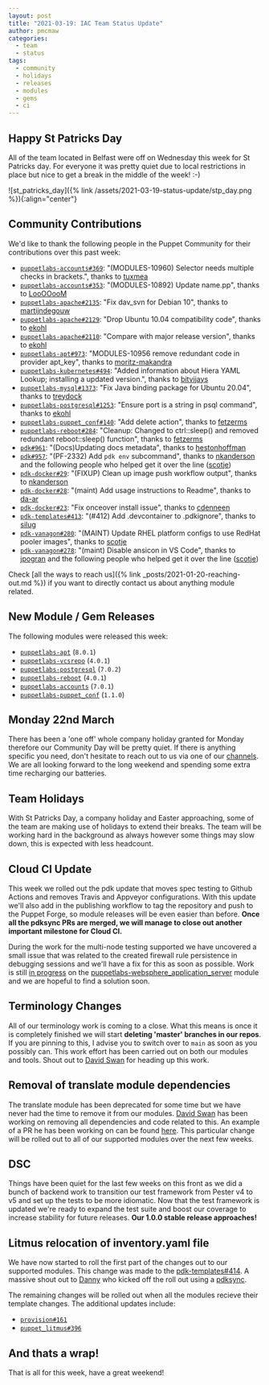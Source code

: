 ```yaml
---
layout: post
title: "2021-03-19: IAC Team Status Update"
author: pmcmaw
categories:
  - team
  - status
tags:
  - community
  - holidays
  - releases
  - modules
  - gems
  - ci
---
```


## Happy St Patricks Day

All of the team located in Belfast were off on Wednesday this week for St Patricks day. For everyone it was pretty quiet due to local restrictions in place but nice to get a break in the middle of the week! :-)

![st_patricks_day]({% link /assets/2021-03-19-status-update/stp_day.png %}){:align="center"}

## Community Contributions

We'd like to thank the following people in the Puppet Community for their contributions over this past week:

- [`puppetlabs-accounts#369`][puppetlabs-accounts-pr-369]: "(MODULES-10960) Selector needs multiple checks in brackets.", thanks to [tuxmea][tuxmea]
- [`puppetlabs-accounts#353`][puppetlabs-accounts-pr-353]: "(MODULES-10892) Update name.pp", thanks to [LooOOooM][LooOOooM]
- [`puppetlabs-apache#2135`][puppetlabs-apache-pr-2135]: "Fix dav_svn for Debian 10", thanks to [martijndegouw][martijndegouw]
- [`puppetlabs-apache#2129`][puppetlabs-apache-pr-2129]: "Drop Ubuntu 10.04 compatibility code", thanks to [ekohl][ekohl]
- [`puppetlabs-apache#2110`][puppetlabs-apache-pr-2110]: "Compare with major release version", thanks to [ekohl][ekohl]
- [`puppetlabs-apt#973`][puppetlabs-apt-pr-973]: "MODULES-10956 remove redundant code in provider apt_key", thanks to [moritz-makandra][moritz-makandra]
- [`puppetlabs-kubernetes#494`][puppetlabs-kubernetes-pr-494]: "Added information about Hiera YAML Lookup; installing a updated version.", thanks to [bitvijays][bitvijays]
- [`puppetlabs-mysql#1373`][puppetlabs-mysql-pr-1373]: "Fix Java binding package for Ubuntu 20.04", thanks to [treydock][treydock]
- [`puppetlabs-postgresql#1253`][puppetlabs-postgresql-pr-1253]: "Ensure port is a string in psql command", thanks to [ekohl][ekohl]
- [`puppetlabs-puppet_conf#140`][puppetlabs-puppet_conf-pr-140]: "Add delete action", thanks to [fetzerms][fetzerms]
- [`puppetlabs-reboot#284`][puppetlabs-reboot-pr-284]: "Cleanup: Changed to ctrl::sleep() and removed redundant reboot::sleep() function", thanks to [fetzerms][fetzerms]
- [`pdk#961`][pdk-pr-961]: "(Docs)Updating docs metadata", thanks to [hestonhoffman][hestonhoffman]
- [`pdk#957`][pdk-pr-957]: "(PF-2332) Add `pdk env` subcommand", thanks to [nkanderson][nkanderson] and the following people who helped get it over the line ([scotje][scotje])
- [`pdk-docker#29`][pdk-docker-pr-29]: "(FIXUP) Clean up image push workflow output", thanks to [nkanderson][nkanderson]
- [`pdk-docker#28`][pdk-docker-pr-28]: "(maint) Add usage instructions to Readme", thanks to [da-ar][da-ar]
- [`pdk-docker#23`][pdk-docker-pr-23]: "Fix onceover install issue", thanks to [cdenneen][cdenneen]
- [`pdk-templates#413`][pdk-templates-pr-413]: "(#412) Add .devcontainer to .pdkignore", thanks to [silug][silug]
- [`pdk-vanagon#280`][pdk-vanagon-pr-280]: "(MAINT) Update RHEL platform configs to use RedHat pooler images", thanks to [scotje][scotje]
- [`pdk-vanagon#278`][pdk-vanagon-pr-278]: "(maint) Disable ansicon in VS Code", thanks to [jpogran][jpogran] and the following people who helped get it over the line ([scotje][scotje])

Check [all the ways to reach us]({% link _posts/2021-01-20-reaching-out.md %}) if you want to directly contact us about anything module related.

## New Module / Gem Releases

The following modules were released this week:

- [`puppetlabs-apt`][puppetlabs-apt] (`8.0.1`)
- [`puppetlabs-vcsrepo`][puppetlabs-vcsrepo] (`4.0.1`)
- [`puppetlabs-postgresql`][puppetlabs-postgresql] (`7.0.2`)
- [`puppetlabs-reboot`][puppetlabs-reboot] (`4.0.1`)
- [`puppetlabs-accounts`][puppetlabs-accounts] (`7.0.1`)
- [`puppetlabs-puppet_conf`][puppetlabs-puppet_conf] (`1.1.0`)

## Monday 22nd March

There has been a 'one off' whole company holiday granted for Monday therefore our Community Day will be pretty quiet. If there is anything specific you need, don't hesitate to reach out to us via one of our [channels](https://puppetlabs.github.io/iac/team/2021/01/20/reaching-out.html). We are all looking forward to the long weekend and spending some extra time recharging our batteries.

## Team Holidays

With St Patricks Day, a company holiday and Easter approaching, some of the team are making use of holidays to extend their breaks.
The team will be working hard in the background as always however some things may slow down, this is expected with less headcount.

## Cloud CI Update

This week we rolled out the pdk update that moves spec testing to Github Actions and removes Travis and Appveyor configurations. With this update we'll also add in the publishing workflow to tag the repository and push to the Puppet Forge, so module releases will be even easier than before. **Once all the pdksync PRs are merged, we will manage to close out another important milestone for Cloud CI.**

During the work for the multi-node testing supported we have uncovered a small issue that was related to the created firewall rule persistence in debugging sessions and we'll have a fix for this as soon as possible. Work is still [in progress](https://github.com/puppetlabs/puppetlabs-websphere_application_server/pull/223) on the [puppetlabs-websphere_application_server][puppetlabs-websphere_application_server] module and we are hopeful to find a solution soon.

## Terminology Changes

All of our terminology work is coming to a close. What this means is once it is completely finished we will start **deleting 'master' branches in our repos**. If you are pinning to this, I advise you to switch over to `main` as soon as you possibly can. This work effort has been carried out on both our modules and tools. Shout out to [David Swan][DavidSwan] for heading up this work.

## Removal of translate module dependencies

The translate module has been deprecated for some time but we have never had the time to remove it from our modules. [David Swan][DavidSwan] has been working on removing all dependencies and code related to this. An example of a PR he has been working on can be found [here](https://github.com/puppetlabs/puppetlabs-accounts/pull/373/files). This particular change will be rolled out to all of our supported modules over the next few weeks.

## DSC

Things have been quiet for the last few weeks on this front as we did a bunch of backend work to transition our test framework from Pester v4 to v5 and set up the tests to be more idiomatic.
Now that the test framework is updated we're ready to expand the test suite and boost our coverage to increase stability for future releases. **Our 1.0.0 stable release approaches!**

## Litmus relocation of inventory.yaml file

We have now started to roll the first part of the changes out to our supported modules. This change was made to the [pdk-templates#414][pdk-templates-pr-414].
A massive shout out to [Danny][Danny] who kicked off the roll out using a [pdksync][pdksync].

The remaining changes will be rolled out when all the modules recieve their template changes. The additional updates include:

- [`provision#161`][provision-pr-161]
- [`puppet_litmus#396`][litmus-pr-396]

## And thats a wrap!

That is all for this week, have a great weekend!

  [puppetlabs-apt]: https://github.com/puppetlabs/puppetlabs-apt
  [puppetlabs-vcsrepo]: https://github.com/puppetlabs/puppetlabs-vcsrepo
  [puppetlabs-postgresql]: https://github.com/puppetlabs/puppetlabs-postgresql
  [puppetlabs-reboot]: https://github.com/puppetlabs/puppetlabs-reboot
  [puppetlabs-accounts]: https://github.com/puppetlabs/puppetlabs-accounts
  [puppetlabs-puppet_conf]: https://github.com/puppetlabs/puppetlabs-puppet_conf
  [puppetlabs-websphere_application_server]: https://github.com/puppetlabs/puppetlabs-websphere_application_server
  [puppetlabs-accounts-pr-369]: https://github.com/puppetlabs/puppetlabs-accounts/pull/369
  [tuxmea]: https://github.com/tuxmea
  [puppetlabs-accounts-pr-353]: https://github.com/puppetlabs/puppetlabs-accounts/pull/353
  [LooOOooM]: https://github.com/LooOOooM
  [puppetlabs-apache-pr-2135]: https://github.com/puppetlabs/puppetlabs-apache/pull/2135
  [martijndegouw]: https://github.com/martijndegouw
  [puppetlabs-apache-pr-2129]: https://github.com/puppetlabs/puppetlabs-apache/pull/2129
  [ekohl]: https://github.com/ekohl
  [puppetlabs-apache-pr-2110]: https://github.com/puppetlabs/puppetlabs-apache/pull/2110
  [puppetlabs-apt-pr-973]: https://github.com/puppetlabs/puppetlabs-apt/pull/973
  [moritz-makandra]: https://github.com/moritz-makandra
  [puppetlabs-kubernetes-pr-494]: https://github.com/puppetlabs/puppetlabs-kubernetes/pull/494
  [bitvijays]: https://github.com/bitvijays
  [puppetlabs-mysql-pr-1373]: https://github.com/puppetlabs/puppetlabs-mysql/pull/1373
  [treydock]: https://github.com/treydock
  [puppetlabs-postgresql-pr-1253]: https://github.com/puppetlabs/puppetlabs-postgresql/pull/1253
  [puppetlabs-puppet_conf-pr-140]: https://github.com/puppetlabs/puppetlabs-puppet_conf/pull/140
  [fetzerms]: https://github.com/fetzerms
  [puppetlabs-reboot-pr-284]: https://github.com/puppetlabs/puppetlabs-reboot/pull/284
  [pdk-pr-961]: https://github.com/puppetlabs/pdk/pull/961
  [hestonhoffman]: https://github.com/hestonhoffman
  [pdk-pr-957]: https://github.com/puppetlabs/pdk/pull/957
  [nkanderson]: https://github.com/nkanderson
  [scotje]: https://github.com/scotje
  [pdk-docker-pr-29]: https://github.com/puppetlabs/pdk-docker/pull/29
  [pdk-docker-pr-28]: https://github.com/puppetlabs/pdk-docker/pull/28
  [da-ar]: https://github.com/da-ar
  [pdk-docker-pr-23]: https://github.com/puppetlabs/pdk-docker/pull/23
  [cdenneen]: https://github.com/cdenneen
  [pdk-templates-pr-413]: https://github.com/puppetlabs/pdk-templates/pull/413
  [pdk-templates-pr-414]: https://github.com/puppetlabs/pdk-templates/pull/414
  [silug]: https://github.com/silug
  [pdk-vanagon-pr-280]: https://github.com/puppetlabs/pdk-vanagon/pull/280
  [pdk-vanagon-pr-278]: https://github.com/puppetlabs/pdk-vanagon/pull/278
  [jpogran]: https://github.com/jpogran
  [provision-pr-161]: https://github.com/puppetlabs/provision/pull/161
  [litmus-pr-396]: https://github.com/puppetlabs/puppet_litmus/pull/396

  [Adrian]:             https://github.com/adrianiurca
  [Ben]:                https://github.com/binford2k
  [Ciaran]:             https://github.com/sanfrancrisko
  [Daiana]:             https://github.com/daianamezdrea
  [Danny]:              https://github.com/carabasdaniel
  [DavidSchmitt]:       https://github.com/DavidS
  [DavidSwan]:          https://github.com/david22swan
  [Disha]:              https://github.com/Disha-maker
  [Lore]:               https://github.com/lionce
  [Michael]:            https://github.com/michaeltlombardi
  [Paula]:              https://github.com/pmcmaw
  [Sheena]:             https://github.com/sheenaajay
  [Supported Modules]:  https://puppetlabs.github.io/iac/modules/
  [Tools]:              https://puppetlabs.github.io/iac/tools/
  [pdksync]:            https://github.com/puppetlabs/pdksync/
